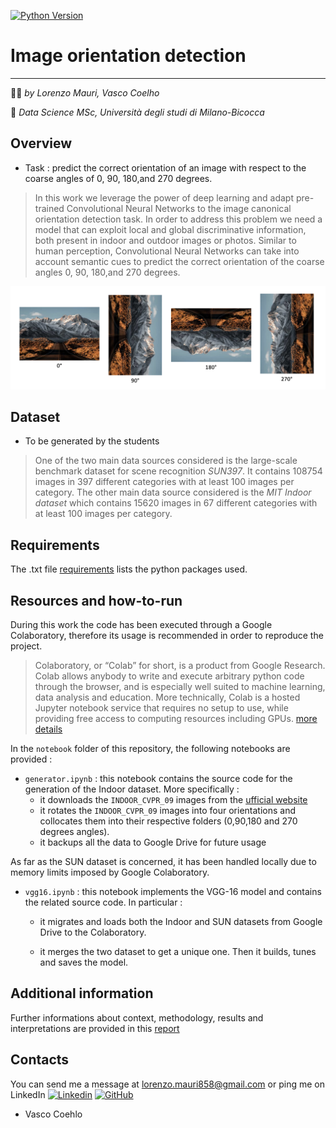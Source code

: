 
[![Python Version](https://img.shields.io/badge/Python-3.6+-blue.svg)](https://shields.io/) 

# Image orientation detection 
---------------------------------------------------------
:technologist: *by Lorenzo Mauri, Vasco Coelho*

:round_pushpin: *Data Science MSc, Università degli studi di Milano-Bicocca*


## Overview
* Task : predict the correct orientation of an image with respect to the coarse angles of 0, 90, 180,and 270 degrees.

> In this work we leverage the power of deep learning and adapt pre-trained Convolutional Neural Networks to the image canonical orientation detection task.
In order to address this problem we need a model that can exploit local and global discriminative information, both present in indoor and outdoor images or photos. 
Similar to human perception, Convolutional Neural Networks can take into account semantic cues to predict the correct orientation of the coarse angles 0, 90, 180,and 270 degrees.

 
![sample image](figs/canonical_orientations_sample.png)


## Dataset

* To be generated by the students

> One of the two main data sources considered is the large-scale benchmark dataset for scene recognition *SUN397*.  It contains 108754 images in 397 different categories with at least 100 images per category.
> The other main data source considered is the *MIT Indoor dataset* which contains  15620  images  in  67  different  categories  with  at  least  100  images  per category. 

## Requirements 

The .txt file [requirements](requirements.txt) lists the python packages used.


## Resources and how-to-run
During this work the code has been executed through a Google Colaboratory, therefore its usage is recommended in order to reproduce the project.

> Colaboratory, or “Colab” for short, is a product from Google Research. Colab allows anybody to write and execute arbitrary python code through the browser, and is especially well suited to machine learning, data analysis and education.  More technically, Colab is a hosted Jupyter notebook service that requires no setup to use, while providing free access to computing resources including GPUs. [more details](https://research.google.com/colaboratory/faq.html)


In the `notebook` folder of this repository, the following notebooks are provided : 

* `generator.ipynb` : this notebook contains the source code for the generation of the Indoor dataset. More specifically : 
     *  it downloads the `INDOOR_CVPR_09` images from the [ufficial website](http://groups.csail.mit.edu/vision/LabelMe/NewImages/)
     *  it rotates the `INDOOR_CVPR_09` images into four orientations and collocates them into their respective folders (0,90,180 and 270 degrees angles).
     * it backups all the data to Google Drive for future usage 
     
 As far as the SUN dataset is concerned, it has been handled locally due to memory limits imposed by Google Colaboratory.

* `vgg16.ipynb` : this notebook implements the VGG-16 model and contains the related source code. In particular : 
     * it migrates and loads both the Indoor and SUN datasets from Google Drive to the Colaboratory.
       
     * it merges the two dataset to get a unique one. Then it builds, tunes and saves the model. 


## Additional information
Further informations about context, methodology, results and interpretations are provided in this [report](Report.pdf) 

## Contacts 
You can send me a message at lorenzo.mauri858@gmail.com or ping me on LinkedIn [![Linkedin](https://i.stack.imgur.com/gVE0j.png)](https://www.linkedin.com/in/lorenzo-mauri-773ba216b/) [![GitHub](https://i.stack.imgur.com/tskMh.png)](https://github.com/LorenzoMauri)

* Vasco Coehlo
